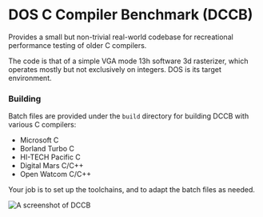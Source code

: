 # DOS C Compiler Benchmark (DCCB)
Provides a small but non-trivial real-world codebase for recreational performance testing of older C compilers.

The code is that of a simple VGA mode 13h software 3d rasterizer, which operates mostly but not exclusively on integers. DOS is its target environment.

### Building
Batch files are provided under the ```build``` directory for building DCCB with various C compilers:
* Microsoft C
* Borland Turbo C
* HI-TECH Pacific C
* Digital Mars C/C++
* Open Watcom C/C++

Your job is to set up the toolchains, and to adapt the batch files as needed.

![A screenshot of DCCB](http://tarpeeksihyvaesoft.com/soft/img/dccb_b.png)
